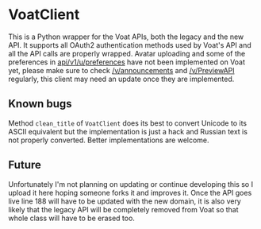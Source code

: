 # VoatClient

This is a Python wrapper for the Voat APIs, both the legacy and the new API. It supports all OAuth2 authentication methods used by Voat's API and all the API calls are properly wrapped. Avatar uploading and some of the preferences in [api/v1/u/preferences](https://preview-api.voat.co/Help/Api/PUT-api-v1-u-preferences) have not been implemented on Voat yet, please make sure to check [/v/announcements](https://voat.co/v/announcements) and [/v/PreviewAPI](https://voat.co/v/PreviewAPI) regularly, this client may need an update once they are implemented.

## Known bugs

Method `clean_title` of `VoatClient` does its best to convert Unicode to its  ASCII equivalent but the implementation is just a hack and Russian text is not properly converted. Better implementations are welcome.

## Future

Unfortunately I'm not planning on updating or continue developing this so I upload it here hoping someone forks it and improves it. Once the API goes live line 188 will have to be updated with the new domain, it is also very likely that the legacy API will be completely removed from Voat so that whole class will have to be erased too.
